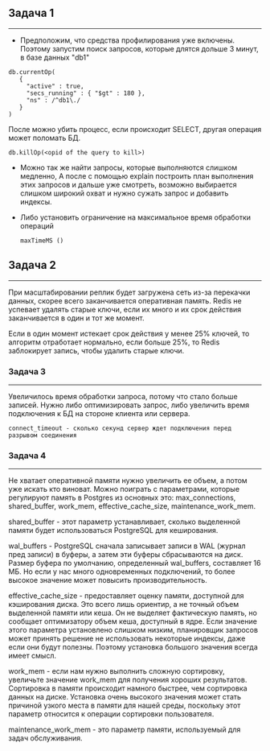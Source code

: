 ## Задача 1

---
* Предположим, что средства профилирования уже включены. 
Поэтому запустим поиск запросов, которые длятся дольше 3 минут, в базе данных "db1"

```
db.currentOp(
   {
     "active" : true,
     "secs_running" : { "$gt" : 180 },
     "ns" : /^db1\./
   }
)
```
После можно убить процесс, если происходит SELECT, другая операция может поломать БД.

```
db.killOp(<opid of the query to kill>)
```

*  Можно так же найти запросы, которые выполняются слишком медленно,
   А после с помощью explain построить план выполнения этих запросов и дальше уже смотреть, 
   возможно выбирается слишком широкий охват и нужно сужать запрос и добавить индексы.
*  Либо установить ограничение на максимальное время обработки операций

   ```
   maxTimeMS ()
   ```


## Задача 2

---
При масштабировании реплик будет загружена сеть из-за перекачки данных,
скорее всего заканчивается оперативная память.
Redis не успевает удалять старые ключи, если их много и их срок действия заканчивается в один и тот же момент.

Если в один момент истекает срок действия у менее 25% ключей, 
то алгоритм отработает нормально, если больше 25%, то Redis заблокирует запись, чтобы удалить старые ключи.

### Задача 3

---
Увеличилось время обработки запроса, потому что стало больше записей.
Нужно либо оптимизировать запрос, либо увеличить время подключения к БД на стороне клиента или сервера.
```
connect_timeout - сколько секунд сервер ждет подключения перед разрывом соединения
```


### Задача 4

---

Не хватает оперативной памяти нужно увеличить ее объем, а потом уже искать кто виноват.
Можно поиграть с параметрами, которые регулируют память в Postgres из основных это: max_connections, shared_buffer, work_mem, effective_cache_size, maintenance_work_mem.

shared_buffer - этот параметр устанавливает, сколько выделенной памяти будет использоваться PostgreSQL для кеширования.

wal_buffers - PostgreSQL сначала записывает записи в WAL (журнал пред записи) в буферы, а затем эти буферы сбрасываются на диск. Размер буфера по умолчанию, определенный wal_buffers, составляет 16 МБ. Но если у нас много одновременных подключений, то более высокое значение может повысить производительность.

effective_cache_size - предоставляет оценку памяти, доступной для кэширования диска. Это всего лишь ориентир, а не точный объем выделенной памяти или кеша. Он не выделяет фактическую память, но сообщает оптимизатору объем кеша, доступный в ядре. Если значение этого параметра установлено слишком низким, планировщик запросов может принять решение не использовать некоторые индексы, даже если они будут полезны. Поэтому установка большого значения всегда имеет смысл.

work_mem - если нам нужно выполнить сложную сортировку, увеличьте значение work_mem для получения хороших результатов. Сортировка в памяти происходит намного быстрее, чем сортировка данных на диске. Установка очень высокого значения может стать причиной узкого места в памяти для нашей среды, поскольку этот параметр относится к операции сортировки пользователя.

maintenance_work_mem - это параметр памяти, используемый для задач обслуживания.



